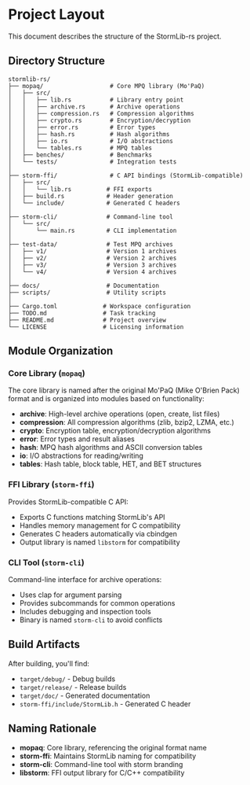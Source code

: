 # Project Layout

This document describes the structure of the StormLib-rs project.

## Directory Structure

```
stormlib-rs/
├── mopaq/                   # Core MPQ library (Mo'PaQ)
│   ├── src/
│   │   ├── lib.rs           # Library entry point
│   │   ├── archive.rs       # Archive operations
│   │   ├── compression.rs   # Compression algorithms
│   │   ├── crypto.rs        # Encryption/decryption
│   │   ├── error.rs         # Error types
│   │   ├── hash.rs          # Hash algorithms
│   │   ├── io.rs            # I/O abstractions
│   │   └── tables.rs        # MPQ tables
│   ├── benches/             # Benchmarks
│   └── tests/               # Integration tests
│
├── storm-ffi/               # C API bindings (StormLib-compatible)
│   ├── src/
│   │   └── lib.rs          # FFI exports
│   ├── build.rs            # Header generation
│   └── include/            # Generated C headers
│
├── storm-cli/              # Command-line tool
│   └── src/
│       └── main.rs         # CLI implementation
│
├── test-data/              # Test MPQ archives
│   ├── v1/                 # Version 1 archives
│   ├── v2/                 # Version 2 archives
│   ├── v3/                 # Version 3 archives
│   └── v4/                 # Version 4 archives
│
├── docs/                   # Documentation
├── scripts/                # Utility scripts
│
├── Cargo.toml             # Workspace configuration
├── TODO.md                # Task tracking
├── README.md              # Project overview
└── LICENSE                # Licensing information
```

## Module Organization

### Core Library (`mopaq`)

The core library is named after the original Mo'PaQ (Mike O'Brien Pack) format and is organized into modules based on functionality:

- **archive**: High-level archive operations (open, create, list files)
- **compression**: All compression algorithms (zlib, bzip2, LZMA, etc.)
- **crypto**: Encryption table, encryption/decryption algorithms
- **error**: Error types and result aliases
- **hash**: MPQ hash algorithms and ASCII conversion tables
- **io**: I/O abstractions for reading/writing
- **tables**: Hash table, block table, HET, and BET structures

### FFI Library (`storm-ffi`)

Provides StormLib-compatible C API:

- Exports C functions matching StormLib's API
- Handles memory management for C compatibility
- Generates C headers automatically via cbindgen
- Output library is named `libstorm` for compatibility

### CLI Tool (`storm-cli`)

Command-line interface for archive operations:

- Uses clap for argument parsing
- Provides subcommands for common operations
- Includes debugging and inspection tools
- Binary is named `storm-cli` to avoid conflicts

## Build Artifacts

After building, you'll find:

- `target/debug/` - Debug builds
- `target/release/` - Release builds
- `target/doc/` - Generated documentation
- `storm-ffi/include/StormLib.h` - Generated C header

## Naming Rationale

- **mopaq**: Core library, referencing the original format name
- **storm-ffi**: Maintains StormLib naming for compatibility
- **storm-cli**: Command-line tool with storm branding
- **libstorm**: FFI output library for C/C++ compatibility
